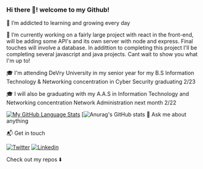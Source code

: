 ### Hi there 👋! welcome to my Github! 

🌱 I’m addicted to learning and growing every day

🔭 I’m currently working on a fairly large project with react in the front-end, will be adding some API's and its own server with node and express. Final touches will involve a database. In addittion to completing this project I'll be completing several javascript and java projects. Cant wait to show you what I'm up to! 

🎓 I'm attending DeVry University in my senior year for my B.S Information Technology & Networking concentration in Cyber Security graduating 2/23

🎓 I will also be graduating with my A.A.S in Information Technology and Networking concentration Network Administration next month 2/22

[![My GitHub Language Stats](https://github-readme-stats.vercel.app/api/top-langs/?username=ezenielrios&langs_count=10&hide=PowerShell,Batchfile&theme=tokyonight)]()
[![Anurag's GitHub stats](https://github-readme-stats.vercel.app/api?username=ezenielrios)
💬 Ask me about anything

📬 Get in touch 

[![Twitter](https://img.shields.io/badge/-Twitter-222222?style=flat-square&logo=twitter&logoColor=white&link=https://twitter.com/ez_rios)](https://twitter.com/ez_rios)
[![Linkedin](https://img.shields.io/badge/-LinkedIn-222222?style=flat-square&logo=Linkedin&logoColor=white&link=https://www.linkedin.com/in/ezenielrios/)](https://www.linkedin.com/in/ezenielrios/)

Check out my repos ⬇️

